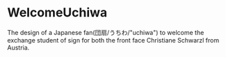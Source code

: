 # WelcomeUchiwa
The design of a Japanese fan(団扇/うちわ/"uchiwa") to welcome the exchange student of sign for both the front face 
Christiane Schwarzl from Austria.

